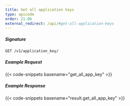 ```yaml
---
title: Get all application keys
type: apicode
order: 21.06
external_redirect: /api/#get-all-application-keys
---
```


##### Signature

`GET /v1/application_key/`

##### Example Request

{{< code-snippets basename="get_all_app_key" >}}

##### Example Response

{{< code-snippets basename="result.get_all_app_key" >}}

